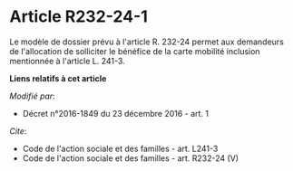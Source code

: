 # Article R232-24-1

Le modèle de dossier prévu à l'article R. 232-24 permet aux demandeurs de l'allocation de solliciter le bénéfice de la carte
mobilité inclusion mentionnée à l'article L. 241-3.

**Liens relatifs à cet article**

_Modifié par_:

  - Décret n°2016-1849 du 23 décembre 2016 - art. 1

_Cite_:

  - Code de l'action sociale et des familles - art. L241-3
  - Code de l'action sociale et des familles - art. R232-24 (V)
